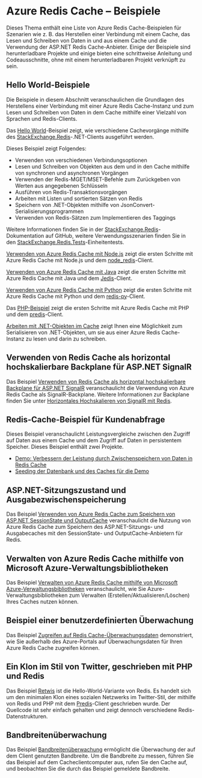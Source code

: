 <properties 
	pageTitle="Azure Redis Cache – Beispiele" 
	description="Erfahren Sie, wie Sie Azure Redis Cache verwenden." 
	services="redis-cache" 
	documentationCenter="" 
	authors="steved0x" 
	manager="dwrede" 
	editor=""/>

<tags 
	ms.service="cache" 
	ms.workload="tbd" 
	ms.tgt_pltfrm="cache-redis" 
	ms.devlang="multiple" 
	ms.topic="article" 
	ms.date="05/19/2015" 
	ms.author="sdanie"/>

# Azure Redis Cache – Beispiele 

Dieses Thema enthält eine Liste von Azure Redis Cache-Beispielen für Szenarien wie z. B. das Herstellen einer Verbindung mit einem Cache, das Lesen und Schreiben von Daten in und aus einem Cache und die Verwendung der ASP.NET Redis Cache-Anbieter. Einige der Beispiele sind herunterladbare Projekte und einige bieten eine schrittweise Anleitung und Codeausschnitte, ohne mit einem herunterladbaren Projekt verknüpft zu sein.

## Hello World-Beispiele

Die Beispiele in diesem Abschnitt veranschaulichen die Grundlagen des Herstellens einer Verbindung mit einer Azure Redis Cache-Instanz und zum Lesen und Schreiben von Daten in dem Cache mithilfe einer Vielzahl von Sprachen und Redis-Clients.

Das [Hello World](https://github.com/rustd/RedisSamples/tree/master/HelloWorld)-Beispiel zeigt, wie verschiedene Cachevorgänge mithilfe des [StackExchange.Redis](https://github.com/StackExchange/StackExchange.Redis)-.NET-Clients ausgeführt werden.

Dieses Beispiel zeigt Folgendes:

-	Verwenden von verschiedenen Verbindungsoptionen
-	Lesen und Schreiben von Objekten aus dem und in den Cache mithilfe von synchronen und asynchronen Vorgängen
-	Verwenden der Redis-MGET/MSET-Befehle zum Zurückgeben von Werten aus angegebenen Schlüsseln
-	Ausführen von Redis-Transaktionsvorgängen
-	Arbeiten mit Listen und sortierten Sätzen von Redis
-	Speichern von .NET-Objekten mithilfe von JsonConvert-Serialisierungsprogrammen
-	Verwenden von Redis-Sätzen zum Implementieren des Taggings

Weitere Informationen finden Sie in der [StackExchange.Redis](https://github.com/StackExchange/StackExchange.Redis)-Dokumentation auf GitHub, weitere Verwendungsszenarien finden Sie in den [StackExchange.Redis.Tests](https://github.com/StackExchange/StackExchange.Redis/tree/master/StackExchange.Redis.Tests)-Einheitentests.

[Verwenden von Azure Redis Cache mit Node.js](cache-nodejs-get-started.md) zeigt die ersten Schritte mit Azure Redis Cache mit Node.js und dem [node_redis](https://github.com/mranney/node_redis)-Client.

[Verwenden von Azure Redis Cache mit Java](cache-java-get-started.md) zeigt die ersten Schritte mit Azure Redis Cache mit Java und dem [Jedis](https://github.com/xetorthio/jedis)-Client.

[Verwenden von Azure Redis Cache mit Python](cache-python-get-started.md) zeigt die ersten Schritte mit Azure Redis Cache mit Python und dem [redis-py](https://github.com/andymccurdy/redis-py)-Client.

Das [PHP-Beispiel](https://msdn.microsoft.com/library/azure/dn690470.aspx#PHPExample) zeigt die ersten Schritte mit Azure Redis Cache mit PHP und dem [predis](https://github.com/nrk/predis)-Client.

[Arbeiten mit .NET-Objekten im Cache](https://msdn.microsoft.com/library/azure/dn690521.aspx#Objects) zeigt Ihnen eine Möglichkeit zum Serialisieren von .NET-Objekten, um sie aus einer Azure Redis Cache-Instanz zu lesen und darin zu schreiben.

## Verwenden von Redis Cache als horizontal hochskalierbare Backplane für ASP.NET SignalR

Das Beispiel [Verwenden von Redis Cache als horizontal hochskalierbare Backplane für ASP.NET SignalR](https://github.com/rustd/RedisSamples/tree/master/RedisAsSignalRBackplane) veranschaulicht die Verwendung von Azure Redis Cache als SignalR-Backplane. Weitere Informationen zur Backplane finden Sie unter [Horizontales Hochskalieren von SignalR mit Redis](http://www.asp.net/signalr/overview/performance/scaleout-with-redis).

## Redis-Cache-Beispiel für Kundenabfrage

Dieses Beispiel veranschaulicht Leistungsvergleiche zwischen den Zugriff auf Daten aus einem Cache und dem Zugriff auf Daten in persistentem Speicher. Dieses Beispiel enthält zwei Projekte.

-	[Demo: Verbessern der Leistung durch Zwischenspeichern von Daten in Redis Cache](https://github.com/rustd/RedisSamples/tree/master/RedisCacheCustomerQuerySample)
-	[Seeding der Datenbank und des Caches für die Demo](https://github.com/rustd/RedisSamples/tree/master/SeedCacheForCustomerQuerySample)

## ASP.NET-Sitzungszustand und Ausgabezwischenspeicherung

Das Beispiel [Verwenden von Azure Redis Cache zum Speichern von ASP.NET SessionState und OutputCache](https://github.com/rustd/RedisSamples/tree/master/SessionState_OutputCaching) veranschaulicht die Nutzung von Azure Redis Cache zum Speichern des ASP.NET-Sitzungs- und Ausgabecaches mit den SessionState- und OutputCache-Anbietern für Redis.

## Verwalten von Azure Redis Cache mithilfe von Microsoft Azure-Verwaltungsbibliotheken

Das Beispiel [Verwalten von Azure Redis Cache mithilfe von Microsoft Azure-Verwaltungsbibliotheken](https://github.com/rustd/RedisSamples/tree/master/ManageCacheUsingMAML) veranschaulicht, wie Sie Azure-Verwaltungsbibliotheken zum Verwalten (Erstellen/Aktualisieren/Löschen) Ihres Caches nutzen können.

## Beispiel einer benutzerdefinierten Überwachung

Das Beispiel [Zugreifen auf Redis Cache-Überwachungsdaten](https://github.com/rustd/RedisSamples/tree/master/CustomMonitoring) demonstriert, wie Sie außerhalb des Azure-Portals auf Überwachungsdaten für Ihren Azure Redis Cache zugreifen können.

## Ein Klon im Stil von Twitter, geschrieben mit PHP und Redis

Das Beispiel [Retwis](https://github.com/SyntaxC4-MSFT/retwis) ist die Hello-World-Variante von Redis. Es handelt sich um den minimalen Klon eines sozialen Netzwerks im Twitter-Stil, der mithilfe von Redis und PHP mit dem [Predis](https://github.com/nrk/predis)-Client geschrieben wurde. Der Quellcode ist sehr einfach gehalten und zeigt dennoch verschiedene Redis-Datenstrukturen.

## Bandbreitenüberwachung

Das Beispiel [Bandbreitenüberwachung](https://github.com/JonCole/SampleCode/tree/master/BandWidthMonitor) ermöglicht die Überwachung der auf dem Client genutzten Bandbreite. Um die Bandbreite zu messen, führen Sie das Beispiel auf dem Cacheclientcomputer aus, rufen Sie den Cache auf, und beobachten Sie die durch das Beispiel gemeldete Bandbreite.

<!---HONumber=July15_HO3-->